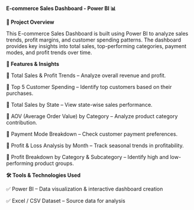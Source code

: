 **E-commerce Sales Dashboard - Power BI 📊**

**📌 Project Overview**

This E-commerce Sales Dashboard is built using Power BI to analyze sales trends, profit margins, and customer spending patterns. The dashboard provides key insights into total sales, top-performing categories, payment modes, and profit trends over time.

**🚀 Features & Insights**

🔹 Total Sales & Profit Trends – Analyze overall revenue and profit.

🔹 Top 5 Customer Spending – Identify top customers based on their purchases.

🔹 Total Sales by State – View state-wise sales performance.

🔹 AOV (Average Order Value) by Category – Analyze product category contribution.

🔹 Payment Mode Breakdown – Check customer payment preferences.

🔹 Profit & Loss Analysis by Month – Track seasonal trends in profitability.

🔹 Profit Breakdown by Category & Subcategory – Identify high and low-performing product groups.


**🛠️ Tools & Technologies Used**

✅ Power BI – Data visualization & interactive dashboard creation

✅ Excel / CSV Dataset – Source data for analysis


